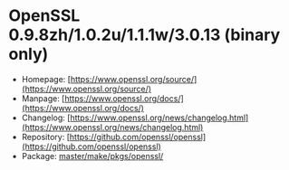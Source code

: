 # OpenSSL 0.9.8zh/1.0.2u/1.1.1w/3.0.13 (binary only)
 - Homepage: [https://www.openssl.org/source/](https://www.openssl.org/source/)
 - Manpage: [https://www.openssl.org/docs/](https://www.openssl.org/docs/)
 - Changelog: [https://www.openssl.org/news/changelog.html](https://www.openssl.org/news/changelog.html)
 - Repository: [https://github.com/openssl/openssl](https://github.com/openssl/openssl)
 - Package: [master/make/pkgs/openssl/](https://github.com/Freetz-NG/freetz-ng/tree/master/make/pkgs/openssl/)

